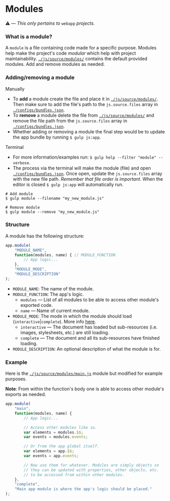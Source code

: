 # Modules

⚠ &mdash; _This only pertains to_ `webapp` _projects._

### What is a module?

A `module` is a file containing code made for a specific purpose. Modules help make the project's code _modular_ which help with project maintainability. [`./js/source/modules/`](/js/source/modules/) contains the default provided modules. Add and remove modules as needed.

### Adding/removing a module

Manually

- To **add** a module create the file and place it in [`./js/source/modules/`](/js/source/modules/). Then make sure to add the file's path to the `js.source.files` array in [`./configs/bundles.json`](/configs/bundles.json).
- To **remove** a module delete the file from [`./js/source/modules/`](/js/source/modules/) and remove the file path from the `js.source.files` array in [`./configs/bundles.json`](/configs/bundles.json).
- Whether adding or removing a module the final step would be to update the app bundle by running `$ gulp js:app`.

Terminal

- For more information/examples run: `$ gulp help --filter "module" --verbose`.
- The process via the terminal will make the module (file) and open [`./configs/bundles.json`](/configs/bundles.json). Once open, update the `js.source.files` array with the new file path. _Remember that file order is important_. When the editor is closed `$ gulp js:app` will automatically run.

```
# Add module
$ gulp module --filename "my_new_module.js"

# Remove module
$ gulp module --remove "my_new_module.js"
```

### Structure

A module has the following structure:

```js
app.module(
	"MODULE_NAME",
	function(modules, name) { // MODULE_FUNCTION
		// App logic...
	},
	"MODULE_MODE",
	"MODULE_DESCRIPTION"
);
```

- `MODULE_NAME`: The name of the module.
- `MODULE_FUNCTION`: The app's logic.
  - `modules` &mdash; List of all modules to be able to access other module's exported code.
  - `name` &mdash; Name of current module.
- `MODULE_MODE`: The mode in which the module should load (`interactive`|`complete`). More info [here](https://developer.mozilla.org/en-US/docs/Web/Events/readystatechange).
	- `interactive` &mdash; The document has loaded but sub-resources (i.e. images, stylesheets, etc.) are still loading. 
	- `complete` &mdash; The document and all its sub-resources have finished loading.
- `MODULE_DESCRIPTION`: An optional description of what the module is for.

### Example

Here is the [`./js/source/modules/main.js`](/js/source/modules/main.js) module but modified for example purposes.

**Note**: From within the function's body one is able to access other module's exports as needed.

```js
app.module(
	"main",
	function(modules, name) {
		// App logic...

		// Access other modules like so.
		var elements = modules.$$;
		var events = modules.events;

		// Or from the app global itself.
		var elements = app.$$;
		var events = app.events;

		// Now use them for whatever. Modules are simply objects so
		// they can be updated with properties, other objects, etc.
		// to be accessed from within other modules.
	},
	"complete",
	"Main app module is where the app's logic should be placed."
);
```
